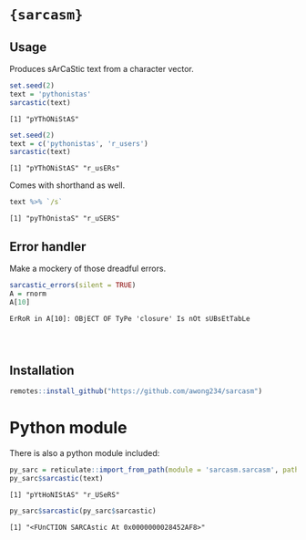 
# `{sarcasm}`

## Usage

Produces sArCaStic text from a character vector.

``` r
set.seed(2)
text = 'pythonistas'
sarcastic(text)
```

    [1] "pYThONiStAS"

``` r
set.seed(2)
text = c('pythonistas', 'r_users')
sarcastic(text)
```

``` 
[1] "pYThONiStAS" "r_usERs"    
```

Comes with shorthand as well.

``` r
text %>% `/s`
```

``` 
[1] "pyThOnistaS" "r_uSERS"    
```

## Error handler

Make a mockery of those dreadful errors.

``` r
sarcastic_errors(silent = TRUE)
A = rnorm
A[10]
```

<pre><code>ErRoR in A[10]: OBjECT OF TyPe 'closure' Is nOt sUBsEtTabLe
</pre>

</code>

## Installation

``` r
remotes::install_github("https://github.com/awong234/sarcasm")
```

# Python module

There is also a python module included:

``` r
py_sarc = reticulate::import_from_path(module = 'sarcasm.sarcasm', path = 'sarc_python/')
py_sarc$sarcastic(text)
```

``` 
[1] "pYtHoNIStAS" "r_USeRS"    
```

``` r
py_sarc$sarcastic(py_sarc$sarcastic)
```

    [1] "<FUnCTION SARCAstic At 0x0000000028452AF8>"

